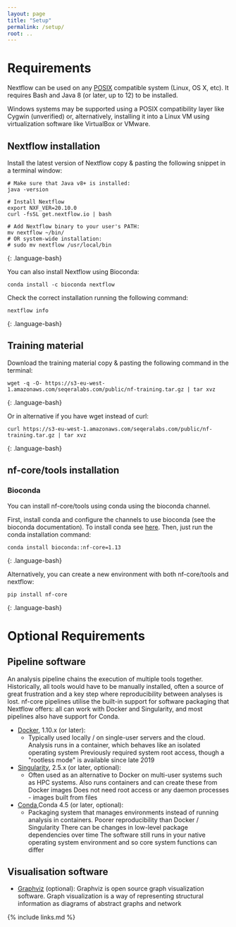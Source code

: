 ```yaml
---
layout: page
title: "Setup"
permalink: /setup/
root: ..
---
```


# Requirements

Nextflow can be used on any [POSIX](https://en.wikipedia.org/wiki/POSIX) compatible system (Linux, OS X, etc). It requires Bash and Java 8 (or later, up to 12) to be installed.

Windows systems may be supported using a POSIX compatibility layer like Cygwin (unverified) or, alternatively, installing it into a Linux VM using virtualization software like VirtualBox or VMware.



## Nextflow installation

Install the latest version of Nextflow copy & pasting the following snippet in a terminal window:

~~~
# Make sure that Java v8+ is installed:
java -version

# Install Nextflow
export NXF_VER=20.10.0
curl -fsSL get.nextflow.io | bash

# Add Nextflow binary to your user's PATH:
mv nextflow ~/bin/
# OR system-wide installation:
# sudo mv nextflow /usr/local/bin
~~~
{: .language-bash}


You can also install Nextflow using Bioconda:

~~~
conda install -c bioconda nextflow
~~~

Check the correct installation running the following command:

~~~
nextflow info
~~~
{: .language-bash}

## Training material

Download the training material copy & pasting the following command in the terminal:

~~~
wget -q -O- https://s3-eu-west-1.amazonaws.com/seqeralabs.com/public/nf-training.tar.gz | tar xvz
~~~
{: .language-bash}


Or in alternative if you have wget instead of curl:
~~~
curl https://s3-eu-west-1.amazonaws.com/seqeralabs.com/public/nf-training.tar.gz | tar xvz
~~~
{: .language-bash}


## nf-core/tools installation

### Bioconda

You can install nf-core/tools using conda using the bioconda channel.


First, install conda and configure the channels to use bioconda (see the bioconda documentation).
To install conda see [here](https://carpentries-incubator.github.io/introduction-to-conda-for-data-scientists/setup/).
Then, just run the conda installation command:

~~~
conda install bioconda::nf-core=1.13
~~~
{: .language-bash}

Alternatively, you can create a new environment with both nf-core/tools and nextflow:

~~~
pip install nf-core
~~~
{: .language-bash}


# Optional Requirements

## Pipeline software

An analysis pipeline chains the execution of multiple tools together. Historically, all tools would have to be manually installed, often a source of great frustration and a key step where reproducibility between analyses is lost. nf-core pipelines utilise the built-in support for software packaging that Nextflow offers: all can work with Docker and Singularity, and most pipelines also have support for Conda.

* [Docker](https://docs.docker.com/install/), 1.10.x (or later):  
  * Typically used locally / on single-user servers and the cloud.
Analysis runs in a container, which behaves like an isolated operating system
Previously required system root access, though a "rootless mode" is available since late 2019
* [Singularity](https://www.sylabs.io/), 2.5.x (or later, optional):
  * Often used as an alternative to Docker on multi-user systems such as HPC systems.
Also runs containers and can create these from Docker images
Does not need root access or any daemon processes - images built from files
* [Conda](https://conda.io/),Conda 4.5 (or later, optional):
  * Packaging system that manages environments instead of running analysis in containers.
Poorer reproducibility than Docker / Singularity
There can be changes in low-level package dependencies over time
The software still runs in your native operating system environment and so core system functions can differ

## Visualisation software

* [Graphviz](http://www.graphviz.org/) (optional): Graphviz is open source graph visualization software. Graph visualization is a way of representing structural information as diagrams of abstract graphs and network


{% include links.md %}
